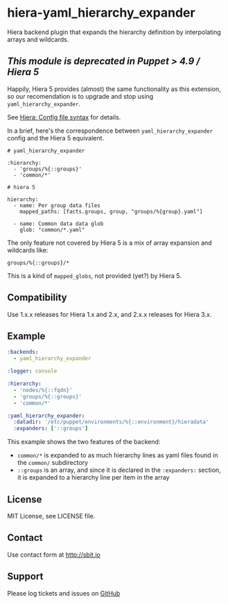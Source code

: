 # hiera-yaml_hierarchy_expander

Hiera backend plugin that expands the hierarchy definition by interpolating arrays and wildcards.


## *This module is deprecated in Puppet > 4.9 / Hiera 5*

Happily, Hiera 5 provides (almost) the same functionality as this extension,
so our recomendation is to upgrade and stop using `yaml_hierarchy_expander`.

See [Hiera: Config file syntax](https://puppet.com/docs/puppet/4.10/hiera_config_yaml_5.html) for details.

In a brief, here's the correspondence between `yaml_hierarchy_expander` config and the Hiera 5 equivalent.

```
# yaml_hierarchy_expander

:hierarchy:
  - 'groups/%{::groups}'
  - 'common/*'

# hiera 5

hierarchy:
  - name: Per group data files
    mapped_paths: [facts.groups, group, "groups/%{group}.yaml"]

  - name: Common data data glob
    glob: "common/*.yaml"
```

The only feature not covered by Hiera 5 is a mix of array expansion and wildcards like:

```
groups/%{::groups}/*
```

This is a kind of `mapped_globs`, not provided (yet?) by Hiera 5.


## Compatibility

Use 1.x.x releases for Hiera 1.x and 2.x, and 2.x.x releases for Hiera 3.x.

## Example

```yaml
:backends:
  - yaml_hierarchy_expander

:logger: console

:hierarchy:
  - 'nodes/%{::fqdn}'
  - 'groups/%{::groups}'
  - 'common/*'

:yaml_hierarchy_expander:
  :datadir: '/etc/puppet/environments/%{::environment}/hieradata'
  :expanders: ['::groups']
```

This example shows the two features of the backend:
 - `common/*` is expanded to as much hierarchy lines as yaml files found
 in the `common/` subdirectory
 - `::groups` is an array, and since it is declared in the `:expanders:` section,
 it is expanded to a hierarchy line per item in the array


## License

MIT License, see LICENSE file.


## Contact

Use contact form at http://sbit.io


## Support

Please log tickets and issues on [GitHub](https://github.com/sbitio/hiera-yaml_hierarchy_expander)

